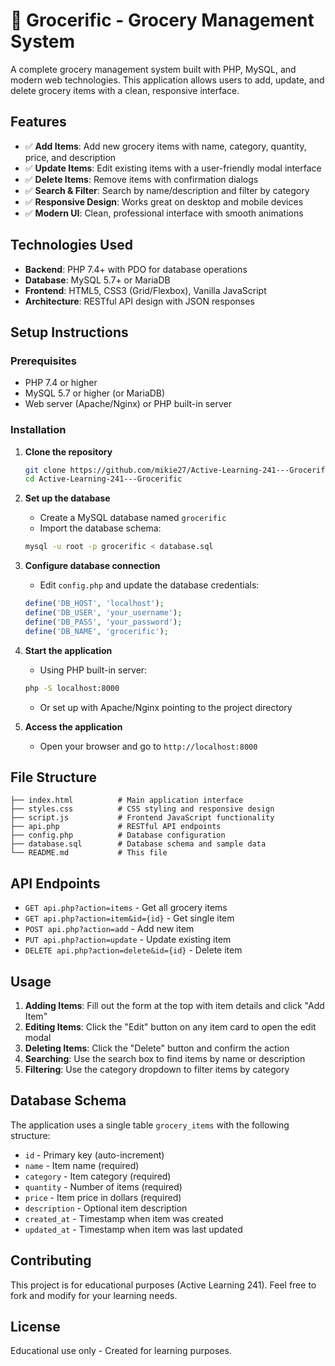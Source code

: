 # 🛒 Grocerific - Grocery Management System

A complete grocery management system built with PHP, MySQL, and modern web technologies. This application allows users to add, update, and delete grocery items with a clean, responsive interface.

## Features

- ✅ **Add Items**: Add new grocery items with name, category, quantity, price, and description
- ✅ **Update Items**: Edit existing items with a user-friendly modal interface
- ✅ **Delete Items**: Remove items with confirmation dialogs
- ✅ **Search & Filter**: Search by name/description and filter by category
- ✅ **Responsive Design**: Works great on desktop and mobile devices
- ✅ **Modern UI**: Clean, professional interface with smooth animations

## Technologies Used

- **Backend**: PHP 7.4+ with PDO for database operations
- **Database**: MySQL 5.7+ or MariaDB
- **Frontend**: HTML5, CSS3 (Grid/Flexbox), Vanilla JavaScript
- **Architecture**: RESTful API design with JSON responses

## Setup Instructions

### Prerequisites
- PHP 7.4 or higher
- MySQL 5.7 or higher (or MariaDB)
- Web server (Apache/Nginx) or PHP built-in server

### Installation

1. **Clone the repository**
   ```bash
   git clone https://github.com/mikie27/Active-Learning-241---Grocerific.git
   cd Active-Learning-241---Grocerific
   ```

2. **Set up the database**
   - Create a MySQL database named `grocerific`
   - Import the database schema:
   ```bash
   mysql -u root -p grocerific < database.sql
   ```

3. **Configure database connection**
   - Edit `config.php` and update the database credentials:
   ```php
   define('DB_HOST', 'localhost');
   define('DB_USER', 'your_username');
   define('DB_PASS', 'your_password');
   define('DB_NAME', 'grocerific');
   ```

4. **Start the application**
   - Using PHP built-in server:
   ```bash
   php -S localhost:8000
   ```
   - Or set up with Apache/Nginx pointing to the project directory

5. **Access the application**
   - Open your browser and go to `http://localhost:8000`

## File Structure

```
├── index.html          # Main application interface
├── styles.css          # CSS styling and responsive design
├── script.js           # Frontend JavaScript functionality
├── api.php             # RESTful API endpoints
├── config.php          # Database configuration
├── database.sql        # Database schema and sample data
└── README.md           # This file
```

## API Endpoints

- `GET api.php?action=items` - Get all grocery items
- `GET api.php?action=item&id={id}` - Get single item
- `POST api.php?action=add` - Add new item
- `PUT api.php?action=update` - Update existing item
- `DELETE api.php?action=delete&id={id}` - Delete item

## Usage

1. **Adding Items**: Fill out the form at the top with item details and click "Add Item"
2. **Editing Items**: Click the "Edit" button on any item card to open the edit modal
3. **Deleting Items**: Click the "Delete" button and confirm the action
4. **Searching**: Use the search box to find items by name or description
5. **Filtering**: Use the category dropdown to filter items by category

## Database Schema

The application uses a single table `grocery_items` with the following structure:

- `id` - Primary key (auto-increment)
- `name` - Item name (required)
- `category` - Item category (required)
- `quantity` - Number of items (required)
- `price` - Item price in dollars (required)
- `description` - Optional item description
- `created_at` - Timestamp when item was created
- `updated_at` - Timestamp when item was last updated

## Contributing

This project is for educational purposes (Active Learning 241). Feel free to fork and modify for your learning needs.

## License

Educational use only - Created for learning purposes.